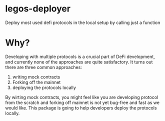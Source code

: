 # legos-deployer
Deploy most used defi protocols in the local setup by calling just a function

# Why?
Developing with multiple protocols is a crucial part of DeFi development, and currently none of the approaches are quite satisfactory.
It turns out there are three common approaches:
1. writing mock contracts
2. Forking off the mainnet
3. deploying the protocols locally

By wirting mock contracts, you might feel like you are developing protocol from the scratch and forking off mainnet is not yet bug-free and fast as we would like.
This package is going to help developers deploy the protocols locally. 

